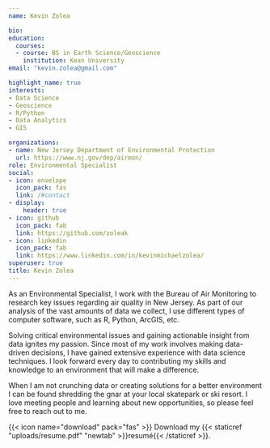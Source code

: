 ```yaml
---
name: Kevin Zolea

bio: 
education:
  courses:
  - course: BS in Earth Science/Geoscience 
    institution: Kean University
email: "kevin.zolea@gmail.com"

highlight_name: true
interests:
- Data Science
- Geoscience
- R/Python
- Data Analytics
- GIS

organizations:
- name: New Jersey Department of Environmental Protection
  url: https://www.nj.gov/dep/airmon/
role: Environmental Specialist
social:
- icon: envelope
  icon_pack: fas
  link: /#contact
- display:
    header: true
- icon: github
  icon_pack: fab
  link: https://github.com/zoleak
- icon: linkedin
  icon_pack: fab
  link: https://www.linkedin.com/in/kevinmichaelzolea/
superuser: true
title: Kevin Zolea
---
```


As an Environmental Specialist, I work with the Bureau of Air Monitoring to research key issues regarding air quality in New Jersey. As part of our analysis of the vast amounts of data we collect, I use different types of computer software, such as R, Python, ArcGIS, etc.

Solving critical environmental issues and gaining actionable insight from data ignites my passion. Since most of my work involves making data-driven decisions, I have gained extensive experience with data science techniques. I look forward every day to contributing my skills and knowledge to an environment that will make a difference.

When I am not crunching data or creating solutions for a better environment I can be found shredding the gnar at your local skatepark or ski resort. I love meeting people and learning about new opportunities, so please feel free to reach out to me.

{{< icon name="download" pack="fas" >}} Download my {{< staticref "uploads/resume.pdf" "newtab" >}}resumé{{< /staticref >}}.
